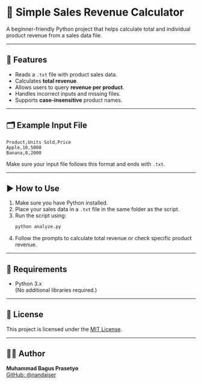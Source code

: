 # 🧮 Simple Sales Revenue Calculator

A beginner-friendly Python project that helps calculate total and individual product revenue from a sales data file.

---

## 📌 Features
- Reads a `.txt` file with product sales data.
- Calculates **total revenue**.
- Allows users to query **revenue per product**.
- Handles incorrect inputs and missing files.
- Supports **case-insensitive** product names.

---

## 🗂️ Example Input File

```
Product,Units Sold,Price
Apple,10,5000
Banana,8,2000
```

Make sure your input file follows this format and ends with `.txt`.

---

## ▶️ How to Use

1. Make sure you have Python installed.
2. Place your sales data in a `.txt` file in the same folder as the script.
3. Run the script using:
   ```bash
   python analyze.py
   ```
4. Follow the prompts to calculate total revenue or check specific product revenue.

---

## 🔧 Requirements
- Python 3.x  
(No additional libraries required.)

---

## 📄 License
This project is licensed under the [MIT License](LICENSE).

---

## 🙋‍♂️ Author
**Muhammad Bagus Prasetyo**  
[GitHub: @nandaiser](https://github.com/nandaiser)